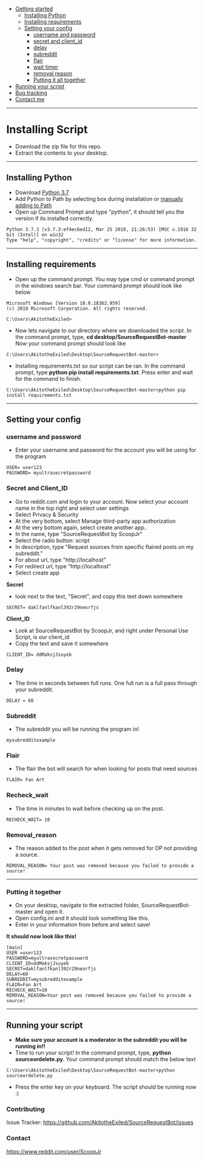 * [Getting started](#installing-script)
    * [Installing Python](#installing-python)
    * [Installing requirements](#installing-requirements)
    * [Setting your config](#setting-your-config)
        * [username and password](#username-and-password)
        * [secret and client_id](#secret-and-client_id)
        * [delay](#delay)
        * [subreddit](#subreddit)
        * [flair](#flair)
        * [wait timer](#recheck_wait)
        * [removal reason](#removal_reason)
        * [Putting it all together](#putting-it-together)
* [Running your script](#running-your-script)
* [Bug tracking](#contributing)
* [Contact me](#contact)
- - - -
# Installing Script
* Download the zip file for this repo.
* Extract the contents to your desktop.
- - - -

## Installing Python
* Download [Python 3.7](https://www.python.org/downloads/release/python-370/)
* Add Python to Path by selecting box during installation or [manually adding to Path](https://datatofish.com/add-python-to-windows-path/)
* Open up Command Prompt and type "python", it should tell you the version if its installed correctly.
```
Python 3.7.3 (v3.7.3:ef4ec6ed12, Mar 25 2019, 21:26:53) [MSC v.1916 32 bit (Intel)] on win32
Type "help", "copyright", "credits" or "license" for more information.
```
- - - -
## Installing requirements
* Open up the command prompt.  You may type cmd or command prompt in the windows search bar.  Your command prompt should look like below
```
Microsoft Windows [Version 10.0.18362.959]
(c) 2019 Microsoft Corporation. All rights reserved.

C:\Users\AkitotheExiled>

```
* Now lets navigate to our directory where we downloaded the script.  In the command prompt, type, **cd desktop/SourceRequestBot-master** Now your command prompt should look like
```
C:\Users\AkitotheExiled\Desktop\SourceRequestBot-master>
```

* Installing requirements.txt so our script can be ran.  In the command prompt, type **python pip install requirements.txt**.  Press enter and wait for the command to finish.  
```
C:\Users\AkitotheExiled\Desktop\SourceRequestBot-master>python pip install requirements.txt
```
- - - -
## Setting your config
### username and password
* Enter your username and password for the account you will be using for the program
```
USER= user123
PASSWORD= myultrasecretpassword
```
### Secret and Client_ID
* Go to reddit.com and login to your account. Now select your account name in the top right and select user settings
* Select Privacy & Security
* At the very bottom, select Manage third-party app authorization
* At the very bottom again, select create another app..
* In the name, type "SourceRequestBot by ScoopJr"
* Select the radio button: script
* In description, type "Request sources from specific flaired posts on my subreddit."
* For about url, type "http://localhost"
* For redirect url, type "http://localhost"
* Select create app

**Secret**
* look next to the text, "Secret", and copy this text down somewhere

```
SECRET= daklfanlfkanl392r29neorfjs
```

**Client_ID**
* Look at SourceRequestBot by ScoopJr, and right under Personal Use Script, is our client_id
* Copy the text and save it somewhere

```
CLIENT_ID= ddMaksjJsuyeb
```

### Delay
* The time in seconds between full runs.  One full run is a full pass through your subreddit.
```
DELAY = 60
```

### Subreddit
* The subreddit you will be running the program in!
```
mysubredditexample
```

### Flair
* The flair the bot will search for when looking for posts that need sources
```
FLAIR= Fan Art
```

### Recheck_wait
* The time in minutes to wait before checking up on the post.
```
RECHECK_WAIT= 10
```

### Removal_reason
* The reason added to the post when it gets removed for OP not providing a source.
```
REMOVAL_REASON= Your post was removed because you failed to provide a source!
```
- - - -
### Putting it together
* On your desktop, navigate to the extracted folder, SourceRequestBot-master and open it. 
* Open config.ini and it should look something like this.
* Enter in your information from before and select save!

**It should now look like this!**

```
[main]
USER =user123
PASSWORD=myultrasecretpassword
CLIENT_ID=ddMaksjJsuyeb
SECRET=daklfanlfkanl392r29neorfjs
DELAY=60
SUBREDDIT=mysubredditexample
FLAIR=Fan Art
RECHECK_WAIT=10
REMOVAL_REASON=Your post was removed because you failed to provide a source!
```
- - - -

## Running your script
* **Make sure your account is a moderator in the subreddit you will be running in!!**
* Time to run your script!  In the command prompt, type, **python sourceordelete.py**.  Your command prompt should match the below text

```
C:\Users\AkitotheExiled\Desktop\SourceRequestBot-master>python sourceordelete.py
```
* Press the enter key on your keyboard.  The script should be running now :)


### Contributing
Issue Tracker: https://github.com/AkitotheExiled/SourceRequestBot/issues

### Contact
https://www.reddit.com/user/ScoopJr

